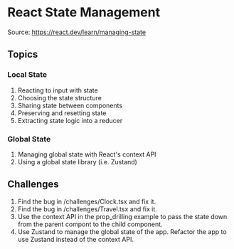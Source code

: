 # React State Management

Source: <https://react.dev/learn/managing-state>

## Topics

### Local State

1. Reacting to input with state
2. Choosing the state structure
3. Sharing state between components
4. Preserving and resetting state
5. Extracting state logic into a reducer

### Global State

1. Managing global state with React's context API
2. Using a global state library (i.e. Zustand)

## Challenges

1. Find the bug in /challenges/Clock.tsx and fix it.
2. Find the bug in /challenges/Travel.tsx and fix it.
3. Use the context API in the prop_drilling example to pass the state down from the parent compont to the child component.
4. Use Zustand to manage the global state of the app. Refactor the app to use Zustand instead of the context API.
